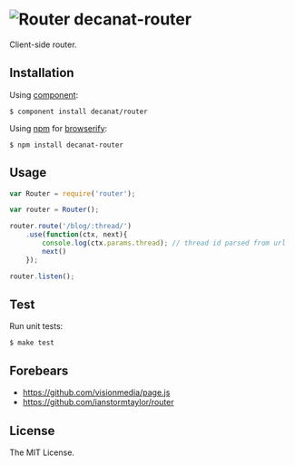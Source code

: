 # ![Router](http://decanat.github.io/router/images/vane-min.png) decanat-router

Client-side router.

## Installation

Using [component](https://github.com/component/component):

    $ component install decanat/router

Using [npm](http://npmjs.org/) for [browserify](http://browserify.org/):

    $ npm install decanat-router

## Usage

```js
var Router = require('router');

var router = Router();

router.route('/blog/:thread/')
    .use(function(ctx, next){
        console.log(ctx.params.thread); // thread id parsed from url
        next()
    });

router.listen();
```

## Test

Run unit tests:

    $ make test

## Forebears

  - <https://github.com/visionmedia/page.js>
  - <https://github.com/ianstormtaylor/router>

## License

The MIT License.
